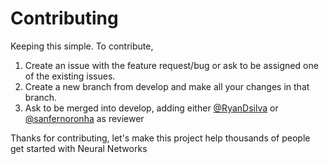 # Contributing

Keeping this simple. To contribute,
1. Create an issue with the feature request/bug or ask to be assigned one of the existing issues.
2. Create a new branch from develop and make all your changes in that branch.
3. Ask to be merged into develop, adding either [@RyanDsilva](https://github.com/RyanDsilva) or [@sanfernoronha](https://github.com/sanfernoronha) as reviewer

Thanks for contributing, let's make this project help thousands of people get started with Neural Networks

